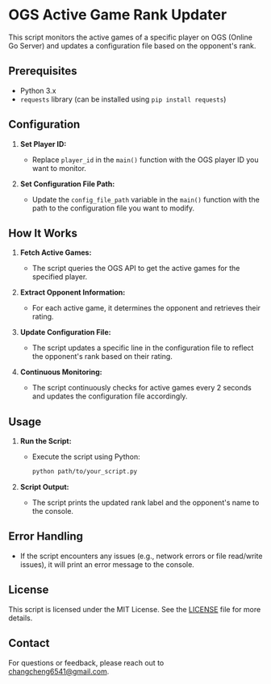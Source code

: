 # OGS Active Game Rank Updater

This script monitors the active games of a specific player on OGS (Online Go Server) and updates a configuration file based on the opponent's rank. 

## Prerequisites

- Python 3.x
- `requests` library (can be installed using `pip install requests`)

## Configuration

1. **Set Player ID:**
   - Replace `player_id` in the `main()` function with the OGS player ID you want to monitor.

2. **Set Configuration File Path:**
   - Update the `config_file_path` variable in the `main()` function with the path to the configuration file you want to modify.

## How It Works

1. **Fetch Active Games:**
   - The script queries the OGS API to get the active games for the specified player.

2. **Extract Opponent Information:**
   - For each active game, it determines the opponent and retrieves their rating.

3. **Update Configuration File:**
   - The script updates a specific line in the configuration file to reflect the opponent's rank based on their rating.

4. **Continuous Monitoring:**
   - The script continuously checks for active games every 2 seconds and updates the configuration file accordingly.

## Usage

1. **Run the Script:**
   - Execute the script using Python:

     ```sh
     python path/to/your_script.py
     ```

2. **Script Output:**
   - The script prints the updated rank label and the opponent's name to the console.

## Error Handling

- If the script encounters any issues (e.g., network errors or file read/write issues), it will print an error message to the console.

## License

This script is licensed under the MIT License. See the [LICENSE](LICENSE) file for more details.

## Contact

For questions or feedback, please reach out to changcheng6541@gmail.com.

